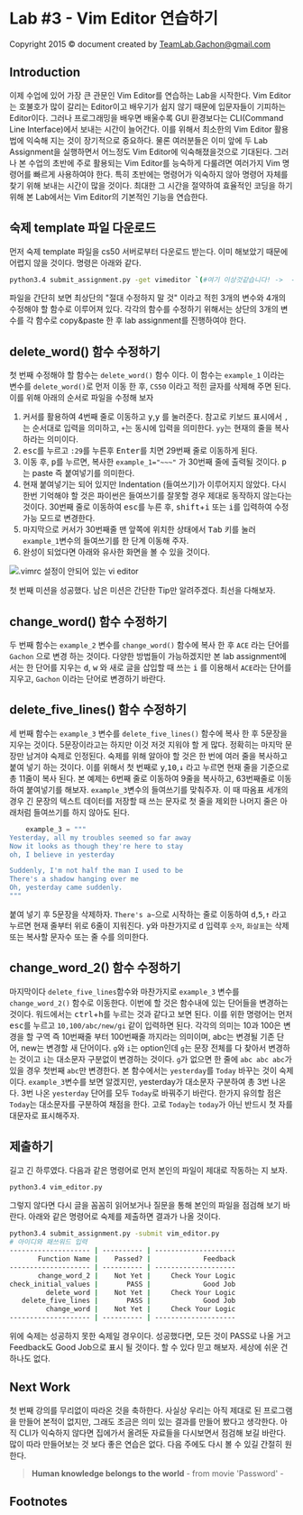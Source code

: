 Lab #3 - Vim Editor 연습하기
=======
Copyright 2015 © document created by TeamLab.Gachon@gmail.com

## Introduction
이제 수업에 있어 가장 큰 관문인 Vim Editor를 연습하는 Lab을 시작한다. Vim Editor는 호불호가 많이 갈리는 Editor이고 배우기가 쉽지 않기 때문에 입문자들이 기피하는 Editor이다. 그러나 프로그래밍을 배우면 배울수록 GUI 환경보다는 CLI(Command Line Interface)에서 보내는 시간이 늘어간다. 이를 위해서 최소한의 Vim Editor 활용법에 익숙해 지는 것이 장기적으로 중요하다.
물론 여러분들은 이미 앞에 두 Lab Assignment을 실행하면서 어느정도 Vim Editor에 익숙해졌을것으로 기대된다. 그러나 본 수업의 초반에 주로 활용되는 Vim Editor를 능숙하게 다룰려면 여러가지 Vim 명령어를 빠르게 사용하여야 한다. 특히 초반에는 명령어가 익숙하지 않아 명령어 자체를 찾기 위해 보내는 시간이 많을 것이다. 최대한 그 시간을 절약하여 효율적인 코딩을 하기위해 본 Lab에서는 Vim Editor의 기본적인 기능을 연습한다. 

## 숙제 template 파일 다운로드
먼저 숙제 template 파일을 cs50 서버로부터 다운로드 받는다. 이미 해보았기 때문에 어렵지 않을 것이다. 명령은 아래와 같다.
```bash
python3.4 submit_assignment.py -get vimeditor `(#여기 이상것같습니다! ->  -get vim_editor)`
```  

파일을 간단히 보면 최상단의 "절대 수정하지 말 것" 이라고 적힌 3개의 변수와 4개의 수정해야 할 함수로 이루어져 있다. 각각의 함수를 수정하기 위해서는 상단의 3개의 변수를 각 함수로 copy&paste 한 후 lab assignment를 진행하여야 한다.

## delete_word() 함수 수정하기 
첫 번째 수정해야 할 함수는 `delete_word()` 함수 이다. 이 함수는 `example_1` 이라는 변수를 `delete_word()`로 먼저 이동 한 후, `CS50` 이라고 적힌 글자를 삭제해 주면 된다. 이를 위해 아래의 순서로 파일을 수정해 보자

1. 커서를 활용하여 4번째 줄로 이동하고 <kbd>y</kbd>,<kbd>y</kbd> 를 눌러준다. 참고로 키보드 표시에서 `,`는 순서대로 입력을 의미하고, `+`는 동시에 입력을 의미한다. `yy`는 현재의 줄을 복사하라는 의미이다.
2. <kbd>esc</kbd>를 누르고 `:29`를 누른후 <kbd>Enter</kbd>를 치면 29번째 줄로 이동하게 된다.
3. 이동 후, <kbd>p</kbd>를 누르면, 복사한 `example_1="~~~"` 가 30번째 줄에 출력될 것이다. <kbd>p</kbd>는 paste 즉 붙여넣기를 의미한다.
4. 현재 붙여넣기는 되어 있지만 Indentation (들여쓰기)가 이루어지지 않았다. 다시 한번 기억해야 할 것은 파이썬은 들여쓰기를 잘못할 경우 제대로 동작하지 않는다는 것이다. 30번째 줄로 이동하여 <kbd>esc</kbd>를 누른 후, <kbd>shift</kbd>+<kbd>i</kbd> 또는 <kbd>i</kbd>를 입력하여 수정 가능 모드로 변경한다.
5. 마지막으로 커서가 30번째줄 맨 앞쪽에 위치한 상태에서 <kbd>Tab</kbd> 키를 눌러 `example_1`변수의 들여쓰기를 한 단계 이동해 주자. 
6. 완성이 되었다면 아래와 유사한 화면을 볼 수 있을 것이다. 

![.vimrc 설정이 안되어 있는 vi editor](https://s3.ap-northeast-2.amazonaws.com/teamlab-gachon/delete_word.png)

첫 번째 미션을 성공했다. 남은 미션은 간단한 Tip만 알려주겠다. 최선을 다해보자. 

## change_word() 함수 수정하기 
두 번째 함수는 `example_2` 변수를 `change_word()` 함수에 복사 한 후 `ACE` 라는 단어를 `Gachon` 으로 변경 하는 것이다. 다양한 방법들이 가능하겠지만 본 lab assignment에서는 한 단어를 지우는 <kbd>d</kbd>, <kbd>w</kbd> 와 새로 글을 삽입할 때 쓰는 <kbd>i</kbd> 를 이용해서 `ACE`라는 단어를 지우고, `Gachon` 이라는 단어로 변경하기 바란다.

## delete_five_lines() 함수 수정하기 
세 번째 함수는 `example_3` 변수를 `delete_five_lines()` 함수에 복사 한 후 5문장을 지우는 것이다. 5문장이라고는 하지만 이것 저것 지워야 할 게 많다. 정확히는 마지막 문장만 남겨야 숙제로 인정된다.
숙제를 위해 알아야 할 것은 한 번에 여러 줄을 복사하고 붙여 넣기 하는 것이다. 이를 위해서 첫 번째로 <kbd>y</kbd>,<kbd>10</kbd>,<kbd>↓</kbd> 라고 누르면 현재 줄을 기준으로 총 11줄이 복사 된다. 본 예제는 6번째 줄로 이동하여 9줄을 복사하고, 63번째줄로 이동하여 붙여넣기를 해보자.
`example_3`변수의 들여쓰기를 맞춰주자. 이 때 따옴표 세개의 경우 긴 문장의 텍스트 데이터를 저장할 때 쓰는 문자로 첫 줄을 제외한 나머지 줄은 아래처럼 들여쓰기를 하지 않아도 된다.
```python
    example_3 = """
Yesterday, all my troubles seemed so far away
Now it looks as though they're here to stay
oh, I believe in yesterday

Suddenly, I'm not half the man I used to be
There's a shadow hanging over me
Oh, yesterday came suddenly.
"""
```   
붙여 넣기 후 5문장을 삭제하자. `There's a~`으로 시작하는 줄로 이동하여 <kbd>d</kbd>,<kbd>5</kbd>,<kbd>↑</kbd> 라고 누르면 현재 줄부터 위로 6줄이 지워진다. <kbd>y</kbd>와 마찬가지로 <kbd>d</kbd> 입력후 `숫자`, `화살표`는 삭제 또는 복사할 문자수 또는 줄 수를 의미한다.

## change_word_2() 함수 수정하기 
마지막이다 `delete_five_lines`함수와 마찬가지로 `example_3` 변수를 `change_word_2()` 함수로 이동한다. 이번에 할 것은 함수내에 있는 단어들을 변경하는 것이다. 워드에서는 <kbd>ctrl</kbd>+<kbd>h</kbd>를 누르는 것과 같다고 보면 된다. 이를 위한 명령어는 먼저 <kbd>esc</kbd>를 누르고 `10,100/abc/new/gi` 같이 입력하면 된다. 각각의 의미는 10과 100은 변경을 할 구역 즉 10번째줄 부터 100번째줄 까지라는 의미이며, abc는 변경될 기존 단어, new는 변경할 새 단어이다. `g`와 `i`는 option인데 `g`는 문장 전체를 다 찾아서 변경하는 것이고 `i`는 대소문자 구분없이 변경하는 것이다. `g`가 없으면 한 줄에 `abc abc abc`가 있을 경우 첫번째 `abc`만 변경한다. 
본 함수에서는 `yesterday`를 `Today` 바꾸는 것이 숙제이다. `example_3`변수를 보면 알겠지만, yesterday가 대소문자 구분하여 총 3번 나온다. 3번 나온 `yesterday` 단어를 모두 `Today`로 바꿔주기 바란다. 한가지 유의할 점은 `Today`는 대소문자를 구분하여 채점을 한다. 고로 `Today`는 `today`가 아닌 반드시 첫 자를 대문자로 표시해주자. 

## 제출하기 
길고 긴 하루였다. 다음과 같은 명령어로 먼저 본인의 파일이 제대로 작동하는 지 보자. 
```bash
python3.4 vim_editor.py
```

그렇지 않다면 다시 글을 꼼꼼히 읽어보거나 질문을 통해 본인의 파일을 점검해 보기 바란다. 아래와 같은 명령어로 숙제를 제출하면 결과가 나올 것이다.
```bash
python3.4 submit_assignment.py -submit vim_editor.py
# 아이디와 패쓰워드 입력
-------------------- | ---------- | --------------------
       Function Name |    Passed? |             Feedback
-------------------- | ---------- | --------------------
       change_word_2 |    Not Yet |     Check Your Logic
check_initial_values |       PASS |             Good Job
         delete_word |    Not Yet |     Check Your Logic
   delete_five_lines |       PASS |             Good Job
         change_word |    Not Yet |     Check Your Logic
-------------------- | ---------- | --------------------
```
위에 숙제는 성공하지 못한 숙제일 경우이다. 성공했다면, 모든 것이 PASS로 나올 거고 Feedback도 Good Job으로 표시 될 것이다. 할 수 있다 믿고 해보자. 세상에 쉬운 건 하나도 없다.

## Next Work
첫 번째 강의를 무리없이 따라온 것을 축하한다. 사실상 우리는 아직 제대로 된 프로그램을 만들어 본적이 없지만, 그래도 조금은 의미 있는 결과를 만들어 봤다고 생각한다. 아직 CLI가 익숙하지 않다면 집에가서 올려둔 자료들을 다시보면서 점검해 보길 바란다. 많이 따라 만들어보는 것 보다 좋은 연습은 없다. 다음 주에도 다시 볼 수 있길 간절히 원한다.

> **Human knowledge belongs to the world** - from movie 'Password' -

## Footnotes
